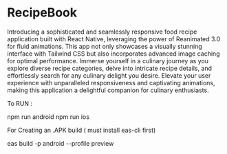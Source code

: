 # RecipeBook

Introducing a sophisticated and seamlessly responsive food recipe application built with React Native, leveraging the power of Reanimated 3.0 for fluid animations. 
This app not only showcases a visually stunning interface with Tailwind CSS but also incorporates advanced image caching for optimal performance. 
Immerse yourself in a culinary journey as you explore diverse recipe categories, delve into intricate recipe details, and effortlessly search for any culinary delight you desire.
Elevate your user experience with unparalleled responsiveness and captivating animations, making this application a delightful companion for culinary enthusiasts.

To RUN :

npm run android
npm run ios

For Creating an .APK build ( must install eas-cli first)

eas build -p android --profile preview
